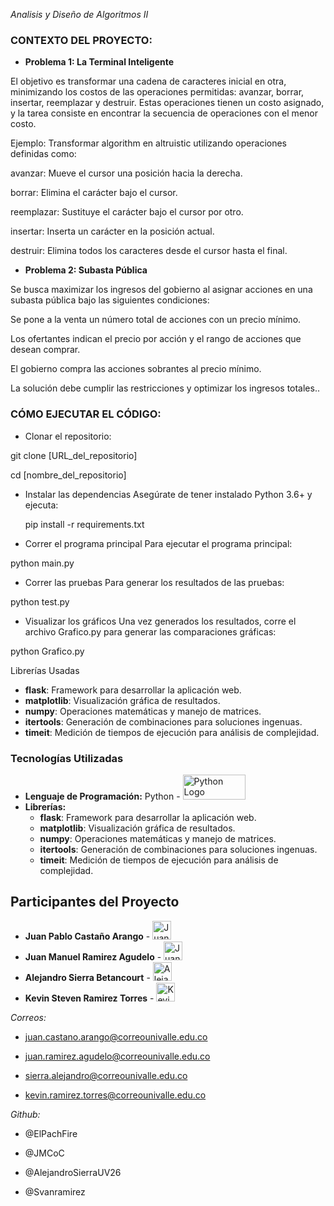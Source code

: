 _Analisis y Diseño de Algoritmos II_

### **CONTEXTO DEL PROYECTO:**

- **Problema 1: La Terminal Inteligente**

El objetivo es transformar una cadena de caracteres inicial en otra, minimizando los costos de las operaciones permitidas: avanzar, borrar, insertar, reemplazar y destruir. Estas operaciones tienen un costo asignado, y la tarea consiste en encontrar la secuencia de operaciones con el menor costo.

Ejemplo: Transformar algorithm en altruistic utilizando operaciones definidas como:

avanzar: Mueve el cursor una posición hacia la derecha.

borrar: Elimina el carácter bajo el cursor.

reemplazar: Sustituye el carácter bajo el cursor por otro.

insertar: Inserta un carácter en la posición actual.

destruir: Elimina todos los caracteres desde el cursor hasta el final.

- **Problema 2: Subasta Pública**

Se busca maximizar los ingresos del gobierno al asignar acciones en una subasta pública bajo las siguientes condiciones:

Se pone a la venta un número total de acciones con un precio mínimo.

Los ofertantes indican el precio por acción y el rango de acciones que desean comprar.

El gobierno compra las acciones sobrantes al precio mínimo.

La solución debe cumplir las restricciones y optimizar los ingresos totales..

### **CÓMO EJECUTAR EL CÓDIGO:**

- Clonar el repositorio:
  
git clone [URL_del_repositorio]

cd [nombre_del_repositorio]

- Instalar las dependencias Asegúrate de tener instalado Python 3.6+ y ejecuta:

  pip install -r requirements.txt

- Correr el programa principal Para ejecutar el programa principal:

python main.py

- Correr las pruebas Para generar los resultados de las pruebas:

python test.py

- Visualizar los gráficos Una vez generados los resultados, corre el archivo Grafico.py para generar las comparaciones gráficas:

python Grafico.py

Librerías Usadas
- **flask**: Framework para desarrollar la aplicación web.
- **matplotlib**: Visualización gráfica de resultados.
- **numpy**: Operaciones matemáticas y manejo de matrices.
- **itertools**: Generación de combinaciones para soluciones ingenuas.
- **timeit**: Medición de tiempos de ejecución para análisis de complejidad.

### **Tecnologías Utilizadas**

- **Lenguaje de Programación:** Python - <img src="https://www.python.org/static/community_logos/python-logo-inkscape.svg" width="100" height="40" alt="Python Logo">
- **Librerías:**
  - **flask**: Framework para desarrollar la aplicación web.
  - **matplotlib**: Visualización gráfica de resultados.
  - **numpy**: Operaciones matemáticas y manejo de matrices.
  - **itertools**: Generación de combinaciones para soluciones ingenuas.
  - **timeit**: Medición de tiempos de ejecución para análisis de complejidad.
    
## Participantes del Proyecto

- **Juan Pablo Castaño Arango** - <img src="https://github.com/ElPachFire.png" width="30" height="30" alt="Juan Pablo Castaño Arango">
- **Juan Manuel Ramirez Agudelo** - <img src="https://github.com/JMCoC.png" width="30" height="30" alt="Juan Manuel Ramirez Agudelo">
- **Alejandro Sierra Betancourt** - <img src="https://github.com/AlejandroSierraUV26.png" width="30" height="30" alt="Alejandro Sierra Betancourt">
- **Kevin Steven Ramirez Torres** - <img src="https://github.com/svenramirez.png" width="30" height="30" alt="Kevin Steven Ramirez Torres">




_Correos:_

- juan.castano.arango@correounivalle.edu.co

- juan.ramirez.agudelo@correounivalle.edu.co

- sierra.alejandro@correounivalle.edu.co

- kevin.ramirez.torres@correounivalle.edu.co

_Github:_

- @ElPachFire
  
- @JMCoC
  
- @AlejandroSierraUV26
  
- @Svanramirez
